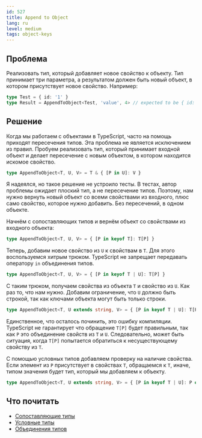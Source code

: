```yaml
---
id: 527
title: Append to Object
lang: ru
level: medium
tags: object-keys
---
```


## Проблема

Реализовать тип, который добавляет новое свойство к объекту.
Тип принимает три параметра, а результатом должен быть новый объект, в котором присутствует новое свойство.
Например:

```typescript
type Test = { id: '1' }
type Result = AppendToObject<Test, 'value', 4> // expected to be { id: '1', value: 4 }
```

## Решение

Когда мы работаем с объектами в TypeScript, часто на помощь приходят пересечения типов.
Эта проблема не является исключением из правил.
Пробуем реализовать тип, который принимает входной объект и делает пересечение с новым объектом, в котором находится искомое свойство.

```typescript
type AppendToObject<T, U, V> = T & { [P in U]: V }
```

Я надеялся, но такое решение не устроило тесты.
В тестах, автор проблемы ожидает плоский тип, а не пересечение типов.
Поэтому, нам нужно вернуть новый объект со всеми свойствами из входного, плюс само свойство, которое нужно добавить.
Без пересечений, в одном объекте.

Начнём с сопоставляющих типов и вернём объект со свойствами из входного объекта:

```typescript
type AppendToObject<T, U, V> = { [P in keyof T]: T[P] }
```

Теперь, добавим новое свойство из `U` к свойствам в `T`.
Для этого воспользуемся хитрым трюком.
TypeScript не запрещает передавать оператору `in` объединения типов.

```typescript
type AppendToObject<T, U, V> = { [P in keyof T | U]: T[P] }
```

С таким трюком, получаем свойства из объекта `T` и свойство из `U`.
Как раз то, что нам нужно.
Добавим ограничение, что `U` должно быть строкой, так как ключами объекта могут быть только строки.

```typescript
type AppendToObject<T, U extends string, V> = { [P in keyof T | U]: T[P] }
```

Единственное, что осталось починить, это ошибку компиляции.
TypeScript не гарантирует что обращение `T[P]` будет правильным, так как `P` это объединение свойств из `T` и `U`.
Следовательно, может быть ситуация, когда `T[P]` попытается обратиться к несуществующему свойству из `T`.

С помощью условных типов добавляем проверку на наличие свойства.
Если элемент из `P` присутствует в свойствах `T`, обращаемся к `T`, иначе, типом значения будет тип, который мы добавляем к объекту.

```typescript
type AppendToObject<T, U extends string, V> = { [P in keyof T | U]: P extends keyof T ? T[P] : V }
```

## Что почитать

- [Сопоставляющие типы](https://www.typescriptlang.org/docs/handbook/2/mapped-types.html)
- [Условные типы](https://www.typescriptlang.org/docs/handbook/2/conditional-types.html)
- [Объединения типов](https://www.typescriptlang.org/docs/handbook/2/everyday-types.html#union-types)
